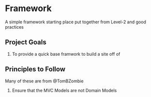 # Framework
A simple framework starting place put together from Level-2 and good practices

Project Goals
----------
1. To provide a quick base framwork to build a site off of

Principles to Follow
-----------------
Many of these are from @TomBZombie
1. Ensure that the MVC Models are not Domain Models
